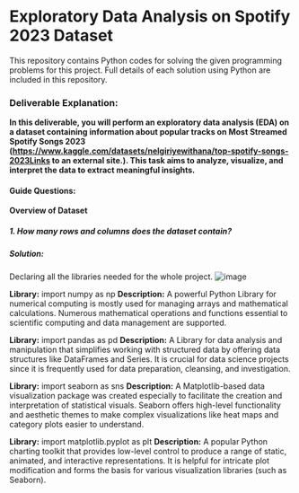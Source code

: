 # Exploratory Data Analysis on Spotify 2023 Dataset

This repository contains Python codes for solving the given programming problems for this project. Full details of each solution using Python are included in this repository.

### Deliverable Explanation: 
**In this deliverable, you will perform an exploratory data analysis (EDA) on a dataset containing information about popular tracks on Most Streamed Spotify Songs 2023 (https://www.kaggle.com/datasets/nelgiriyewithana/top-spotify-songs-2023Links to an external site.). This task aims to analyze, visualize, and interpret the data to extract meaningful insights.**

#### Guide Questions: 
**Overview of Dataset** 
##### 1. How many rows and columns does the dataset contain?
##### Solution: 
Declaring all the libraries needed for the whole project. 
![image](https://github.com/user-attachments/assets/4ccee2d6-048b-4dd7-bce7-21adcb1c5be9)


**Library:** import numpy as np
**Description:** A powerful Python Library for numerical computing is mostly used for managing arrays and mathematical calculations. Numerous mathematical operations and functions essential to scientific computing and data management are supported.


**Library:** import pandas as pd 
**Description:** A Library for data analysis and manipulation that simplifies working with structured data by offering data structures like DataFrames and Series. It is crucial for data science projects since it is frequently used for data preparation, cleansing, and investigation.


**Library:** import seaborn as sns 
**Description:** A Matplotlib-based data visualization package was created especially to facilitate the creation and interpretation of statistical visuals. Seaborn offers high-level functionality and aesthetic themes to make complex visualizations like heat maps and category plots easier to understand.


**Library:** import matplotlib.pyplot as plt
**Description:** A popular Python charting toolkit that provides low-level control to produce a range of static, animated, and interactive representations. It is helpful for intricate plot modification and forms the basis for various visualization libraries (such as Seaborn).



